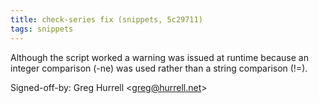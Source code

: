 ```yaml
---
title: check-series fix (snippets, 5c29711)
tags: snippets
---
```


Although the script worked a warning was issued at runtime because an integer comparison (-ne) was used rather than a string comparison (!=).

Signed-off-by: Greg Hurrell &lt;greg@hurrell.net&gt;
